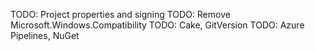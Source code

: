 TODO: Project properties and signing
TODO: Remove Microsoft.Windows.Compatibility
TODO: Cake, GitVersion
TODO: Azure Pipelines, NuGet